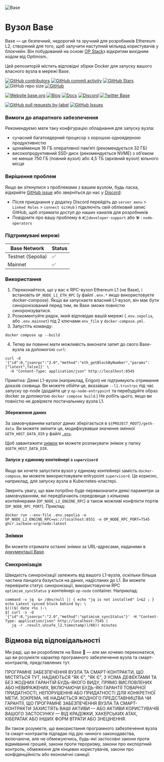 ![Base](logo.webp)

# Вузол Base

Base — це безпечний, недорогий та зручний для розробників Ethereum L2, створений для того, щоб залучити наступний мільярд користувачів у блокчейн. Він побудований на основі [OP Stack](https://stack.optimism.io/)з відкритим вихідним кодом від Optimism..

Цей репозиторій містить відповідні збірки Docker для запуску вашого власного вузла в мережі Base.

<!-- Badge row 1 - status -->

[![GitHub contributors](https://img.shields.io/github/contributors/base-org/node)](https://github.com/base-org/node/graphs/contributors)
[![GitHub commit activity](https://img.shields.io/github/commit-activity/w/base-org/node)](https://github.com/base-org/node/graphs/contributors)
[![GitHub Stars](https://img.shields.io/github/stars/base-org/node.svg)](https://github.com/base-org/node/stargazers)
![GitHub repo size](https://img.shields.io/github/repo-size/base-org/node)
[![GitHub](https://img.shields.io/github/license/base-org/node?color=blue)](https://github.com/base-org/node/blob/main/LICENSE)

<!-- Badge row 2 - links and profiles -->

[![Website base.org](https://img.shields.io/website-up-down-green-red/https/base.org.svg)](https://base.org)
[![Blog](https://img.shields.io/badge/blog-up-green)](https://base.mirror.xyz/)
[![Docs](https://img.shields.io/badge/docs-up-green)](https://docs.base.org/)
[![Discord](https://img.shields.io/discord/1067165013397213286?label=discord)](https://base.org/discord)
[![Twitter Base](https://img.shields.io/twitter/follow/Base?style=social)](https://twitter.com/Base)

<!-- Badge row 3 - detailed status -->

[![GitHub pull requests by-label](https://img.shields.io/github/issues-pr-raw/base-org/node)](https://github.com/base-org/node/pulls)
[![GitHub Issues](https://img.shields.io/github/issues-raw/base-org/node.svg)](https://github.com/base-org/node/issues)

### Вимоги до апаратного забезпечення

Рекомендуємо мати таку конфігурацію обладнання для запуску вузла:

- сучасний багатоядерний процесор з хорошою одноядерною продуктивністю
- щонайменше 16 ГБ оперативної пам’яті (рекомендується 32 ГБ)
- високопродуктивний SSD-диск (рекомендується NVME) з об’ємом не менше 750 ГБ (повний вузол) або 4,5 ТБ (архівний вузол) вільного місця

### Вирішення проблем

Якщо ви зіткнулися з проблемами з вашим вузлом, будь ласка, відкрийте [GitHub issue](https://github.com/base-org/node/issues/new/choose) або зверніться до нас у  [Discord](https://discord.gg/buildonbase):

- Після приєднання у додатку Discord перейдіть до `server menu` > `Linked Roles` > `connect GitHub` і підключіть свій обліковий запис GitHub, щоб отримати доступ до наших каналів для розробників
- Повідомте про вашу проблему в `#🛟|developer-support` або `🛠｜node-operators`

### Підтримувані мережі

| Base Network      | Status |
|-------------------| ------ |
| Testnet (Sepolia) | ✅     |
| Mainnet           | ✅     |

### Використання

1. Переконайтеся, що у вас є RPC-вузол Ethereum L1 (не Base), і встановіть `OP_NODE_L1_ETH_RPC` (у файлі  `.env.*` якщо використовуєте  docker-compose). Якщо ви запускаєте власний L1-вузол, він має бути синхронізований перед тим, як Base зможе повністю синхронізуватися.
2. Розкоментуйте рядок, який відповідає вашій мережі (`.env.sepolia`, або `.env.mainnet`) під 2 ключами `env_file` у `docker-compose.yml`.
3. Запустіть команду:

```
docker compose up --build
```

4. Тепер ви повинні мати можливість виконати запит до свого Base-вузла за допомогою `curl`:

```
curl -d '{"id":0,"jsonrpc":"2.0","method":"eth_getBlockByNumber","params":["latest",false]}' \
  -H "Content-Type: application/json" http://localhost:8545
```

Примітка: Деякі L1-вузли (наприклад, Erigon) не підтримують отримання доказів сховища. Ви можете обійти це, вказавши `--l1.trustrpc` під час запуску op-node (додайте це у `op-node-entrypoint` та перебудуйте образ docker за допомогою `docker compose build`.) Не робіть цього, якщо ви повністю не довіряєте постачальнику вузла L1.

#### Збереження даних

За замовчуванням каталог даних зберігається в `${PROJECT_ROOT}/geth-data`. Ви можете змінити це, модифікувавши значення змінної
`GETH_HOST_DATA_DIR` у файлі [`.env`](./.env).

Щоб завантажити [знімок](#snapshots) ви можете розпакувати знімок у папку `$GETH_HOST_DATA_DIR`.

#### Запуск у єдиному контейнері з `supervisord`

Якщо ви хочете запустити вузол у єдиному контейнері замість `docker-compose`, ви можете використовувати entrypoint `supervisord`.
Це корисно, наприклад, для запуску вузла в Kubernetes-кластері.

Зверніть увагу, що вам потрібно буде перевизначити деякі параметри за замовчуванням, які передбачають середовище з кількома контейнерами (`OP_NODE_L2_ENGINE_RPC`) а також можливі конфлікти портів (`OP_NODE_RPC_PORT`).
Приклад:

```
docker run --env-file .env.sepolia -e OP_NODE_L2_ENGINE_RPC=ws://localhost:8551 -e OP_NODE_RPC_PORT=7545 ghcr.io/base-org/node:latest
```

### Знімки

Ви можете отримати останні знімки за URL-адресами, наданими в [документації Base](https://docs.base.org/guides/run-a-base-node/#snapshots).

### Синхронізація

Швидкість синхронізації залежить від вашого L1-вузла, оскільки більша частина ланцюга базується на даних, надісланих до L1. Ви можете перевірити статус синхронізації, використовуючи RPC `optimism_syncStatus` у контейнері `op-node` container. Наприклад:

```
command -v jq  &> /dev/null || { echo "jq is not installed" 1>&2 ; }
echo Latest synced block behind by: \
$((($( date +%s )-\
$( curl -s -d '{"id":0,"jsonrpc":"2.0","method":"optimism_syncStatus"}' -H "Content-Type: application/json" http://localhost:7545 |
   jq -r .result.unsafe_l2.timestamp))/60)) minutes
```

## Відмова від відповідальності

Ми раді, що ви розробляєте на Base 🔵 — але ми хочемо переконатися, що ви розумієте характер програмного забезпечення вузла та смарт-контрактів, представлених тут.

ПРОГРАМНЕ ЗАБЕЗПЕЧЕННЯ ВУЗЛА ТА СМАРТ-КОНТРАКТИ, ЩО МІСТЯТЬСЯ ТУТ, НАДАЮТЬСЯ "ЯК Є", "ЯК Є", З УСІМА ДЕФЕКТАМИ ТА БЕЗ ЖОДНИХ ГАРАНТІЙ БУДЬ-ЯКОГО ВИДУ, ПРЯМО ВИСЛОВЛЕНИХ АБО НЕВИРАЖЕНИХ, ВКЛЮЧАЮЧИ БУДЬ-ЯКІ ГАРАНТІЇ ТОВАРНОЇ ПРИДАТНОСТІ, НЕПОРУШЕННЯ АБО ПРИДАТНОСТІ ДЛЯ КОНКРЕТНОЇ МЕТИ. ЗОКРЕМА, НЕ НАДАЄТЬСЯ ЖОДНОГО ПРЕДСТАВНИЦТВА ЧИ ГАРАНТІЇ, ЩО ПРОГРАМНЕ ЗАБЕЗПЕЧЕННЯ ВУЗЛА ТА СМАРТ-КОНТРАКТИ ЗАХИСТЯТЬ ВАШІ АКТИВИ — АБО АКТИВИ КОРИСТУВАЧІВ ВАШОГО ЗАСТОСУНКУ — ВІД КРАДІЖКИ, ХАКЕРСЬКИХ АТАК, КІБЕРАТАК АБО ІНШИХ ФОРМ ВТРАТИ АБО ЗНЕЦІНЕННЯ.

Ви також розумієте, що використання програмного забезпечення вузла та смарт-контрактів підпадає під дію чинного законодавства, включаючи, але не обмежуючись, будь-які застосовні закони проти відмивання грошей, закони проти тероризму, закони про експортний контроль, обмеження для кінцевих користувачів, закони про конфіденційність або економічні санкції.
